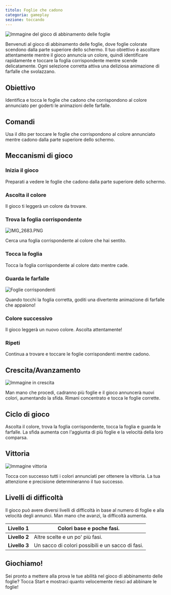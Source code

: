 ```yaml
---
titolo: Foglie che cadono
categoria: gameplay
sezione: toccando
---
```

![Immagine del gioco di abbinamento delle foglie](https://help.Studycat.com/hc/article_attachments/34975872015385)

Benvenuti al gioco di abbinamento delle foglie, dove foglie colorate scendono dalla parte superiore dello schermo. Il tuo obiettivo è ascoltare attentamente mentre il gioco annuncia un colore, quindi identificare rapidamente e toccare la foglia corrispondente mentre scende delicatamente. Ogni selezione corretta attiva una deliziosa animazione di farfalle che svolazzano.

## Obiettivo

Identifica e tocca le foglie che cadono che corrispondono al colore annunciato per goderti le animazioni delle farfalle.

## Comandi

Usa il dito per toccare le foglie che corrispondono al colore annunciato mentre cadono dalla parte superiore dello schermo.

## Meccanismi di gioco

### Inizia il gioco

Preparati a vedere le foglie che cadono dalla parte superiore dello schermo.

### Ascolta il colore

Il gioco ti leggerà un colore da trovare.

### Trova la foglia corrispondente

![IMG_2683.PNG](https://help.Studycat.com/hc/article_attachments/34823542330905)

Cerca una foglia corrispondente al colore che hai sentito.

### Tocca la foglia

Tocca la foglia corrispondente al colore dato mentre cade.

### Guarda le farfalle

![Foglie corrispondenti](https://help.Studycat.com/hc/article_attachments/34975872017177)

Quando tocchi la foglia corretta, goditi una divertente animazione di farfalle che appaiono!

### Colore successivo

Il gioco leggerà un nuovo colore. Ascolta attentamente!

### Ripeti

Continua a trovare e toccare le foglie corrispondenti mentre cadono.

## Crescita/Avanzamento

![Immagine in crescita](https://help.Studycat.com/hc/article_attachments/34918104076185)

Man mano che procedi, cadranno più foglie e il gioco annuncerà nuovi colori, aumentando la sfida. Rimani concentrato e tocca le foglie corrette.

## Ciclo di gioco

Ascolta il colore, trova la foglia corrispondente, tocca la foglia e guarda le farfalle. La sfida aumenta con l'aggiunta di più foglie e la velocità della loro comparsa.

## Vittoria

![Immagine vittoria](https://help.Studycat.com/hc/article_attachments/34918075320217)

Tocca con successo tutti i colori annunciati per ottenere la vittoria. La tua attenzione e precisione determineranno il tuo successo.

## Livelli di difficoltà

Il gioco può avere diversi livelli di difficoltà in base al numero di foglie e alla velocità degli annunci. Man mano che avanzi, la difficoltà aumenta.

| **Livello 1** | Colori base e poche fasi. |
| --- | --- |
| **Livello 2** | Altre scelte e un po' più fasi. |
| **Livello 3** | Un sacco di colori possibili e un sacco di fasi. |

## Giochiamo!

Sei pronto a mettere alla prova le tue abilità nel gioco di abbinamento delle foglie? Tocca Start e mostraci quanto velocemente riesci ad abbinare le foglie!